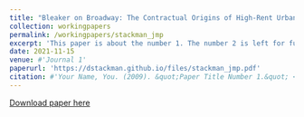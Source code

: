 ```yaml
---
title: "Bleaker on Broadway: The Contractual Origins of High-Rent Urban Blight"
collection: workingpapers
permalink: /workingpapers/stackman_jmp
excerpt: 'This paper is about the number 1. The number 2 is left for future work.'
date: 2021-11-15
venue: #'Journal 1'
paperurl: 'https://dstackman.github.io/files/stackman_jmp.pdf'
citation: #'Your Name, You. (2009). &quot;Paper Title Number 1.&quot; <i>Journal 1</i>. 1(1).'
---
```



[Download paper here](https://dstackman.github.io/files/stackman_jmp_draft.pdf)

